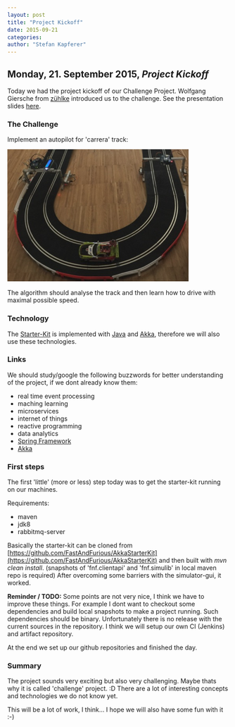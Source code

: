 ```yaml
---
layout: post
title: "Project Kickoff"
date: 2015-09-21
categories:
author: "Stefan Kapferer"
---
```

## Monday, 21. September 2015, *Project Kickoff*
Today we had the project kickoff of our Challenge Project.
Wolfgang Giersche from [zühlke](http://www.zuehlke.ch) introduced us to the challenge.
See the presentation slides [here](/media/challenge_teaser.pdf).

### The Challenge
Implement an autopilot for 'carrera' track:

![Carrera track](/media/carrera.png "Carrera track")

The algorithm should analyse the track and then learn
how to drive with maximal possible speed.

### Technology
The [Starter-Kit](https://github.com/FastAndFurious/AkkaStarterKit) is implemented with [Java](http://java.com/) and [Akka](http://akka.io/), therefore we will also use these technologies.

### Links
We should study/google the following buzzwords for better understanding of the project,
if we dont already know them:

 - real time event processing
 - maching learning
 - microservices
 - internet of things
 - reactive programming
 - data analytics
 - [Spring Framework](http://spring.io/)
 - [Akka](http://akka.io/)

### First steps
The first 'little' (more or less) step today was to get
the starter-kit running on our machines.

Requirements:

 - maven
 - jdk8
 - rabbitmq-server

Basically the starter-kit can be cloned from [https://github.com/FastAndFurious/AkkaStarterKit](https://github.com/FastAndFurious/AkkaStarterKit) and then built with *mvn clean install*. (snapshots of 'fnf.clientapi' and 'fnf.simulib' in local maven repo is required)
After overcoming some barriers with the simulator-gui, it worked.

**Reminder / TODO:**
Some points are not very nice, I think we have to improve these things.
For example I dont want to checkout some dependencies and build local snapshots
to make a project running. Such dependencies should be binary.
Unfortunately there is no release with the current sources in the repository.
I think we will setup our own CI (Jenkins) and artifact repository.

At the end we set up our github repositories and finished the day.

### Summary
The project sounds very exciting but also very challenging.
Maybe thats why it is called 'challenge' project. :D
There are a lot of interesting concepts and technologies we do not know yet.

This will be a lot of work, I think... I hope we will also have some fun with it :-)

